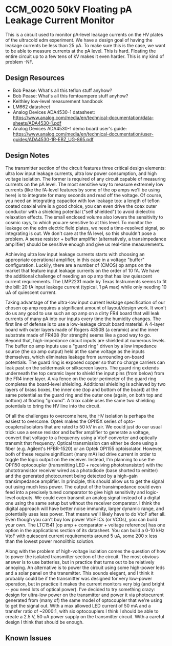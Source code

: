 # CCM_0020 50kV Floating pA Leakage Current Monitor
     
This is a circuit used to monitor pA-level leakage currents on the HV plates of 
the ultracold edm experiment.  We have a design goal of having the leakage currents be less than 25 pA.  To make sure this is the case, we want to be able to measure currents at the pA level.  This is hard.  Floating the entire circuit up to a few tens of kV makes it even harder.  This is my kind of problem -NF.    

## Design Resources
- Bob Pease: What's all this teflon stuff anyhow?
- Bob Pease: What's all this femtoampere stuff anyhow?
- Keithley low-level measurement handbook
- LM662 datasheet
- Analog Devices ADA4530-1 datasheet: https://www.analog.com/media/en/technical-documentation/data-sheets/ADA4530-1.pdf 
- Analog Devices ADA4530-1 demo board user's guide: https://www.analog.com/media/en/technical-documentation/user-guides/ADA4530-1R-EBZ_UG-865.pdf


## Design Notes
The transmitter section of the circuit features three critical design elements: 
ultra low input leakage currents, ultra low power consumption, and high voltage 
isolation.  The former is required of any circuit capable of measuring currents 
on the pA level.  The most sensitive way to measure extremely low currents (like the fA-level features by some of the op amps we'll be using here) is to integrate for many seconds and read off the voltage.  Of course, you need an integrating capacitor with low leakage too: a length of teflon coated coaxial wire is a good choice, you can even drive the coax outer conductor with a shielding potential ("self shielded") to avoid dielectric relaxation effects.  The small enclosed volume also lowers the sensitivity to cosmic rays, to which you are sensitive to at this level.  To monitor the leakage on the edm electric field plates, we need a time-resolved signal, so integrating is out.  We don't care at the fA level, so this shouldn't pose a problem.  A sense resistor + buffer amplifier (alternatively, a transimpedance amplifier) should be sensitive enough and give us real-time measurements. 

Achieving ultra low input leakage currents starts with choosing an appropriate 
operational amplifier, in this case in a voltage "buffer" configuration.  Luckily, there are a number of (CMOS) op amps on the market that feature input leakage currents on the order of 10 fA.  We have the additional challenge of needing an op amp that has low quiescent current requirements.  The LMP2231 made by Texas Instruments seems to fit the bill: 20 fA input leakage current (typical, 1 pA max) while only needing 10 uA of quiescent current.

Taking advantage of the ultra-low input current leakage specification of our chosen op amp requires a significant amount of layout/design work.  It won't do us any good to use such an op amp on a dirty FR4 board that will leak currents of many pA into our inputs every time the humidity changes.  The first line of defense is to use a low-leakage circuit board material.  A 4-layer board with outer layers made of Rogers 4350B (a ceramic) and the inner substrate made of FR408 (for strength) seems like a good way to go.  Beyond that, high-impedance circuit inputs are shielded at numerous levels.  The buffer op amp inputs use a "guard ring" driven by a low impedance source (the op amp output) held at the same voltage as the inputs themselves, which eliminates leakage from surrounding on-board potentials.  The guard ring is exposed copper so that no charge carriers can leak past on the soldermask or silkscreen layers.  The guard ring extends underneath the top ceramic layer to shield the input pins (from below) from the FR4 inner layer.  A via fence on the outer perimeter of the guard ring completes the board-level shielding.  Additional shielding is achieved by two layers of brass boxes, the inner one (top and bottom of the board) at the same potential as the guard ring and the outer one (again, on both top and bottom) at floating "ground".  A triax cable uses the same two shielding potentials to bring the HV line into the circuit.

Of all the challenges to overcome here, the HV isolation is perhaps the easiest to overcome.  Optek makes the OPI15X series of opto-couplers/isolators that are rated to 50 kV in air.  We could just do our usual trick: use a sense resistor and buffer amplifier to generate a voltage, convert that voltage to a frequency using a VtoF converter and optically transmit that frequency.  Optical transmission can either be done using a fiber (e.g. Agilent's HFBR-1520) or an Optek OPI155 optoisolator.  However, both of these require significant (many mA) led drive current in order to toggle the logic output on the receiver.  Instead, I'm planning to use the OPI150 optocoupler (transmitting LED + receiving phototransistor) with the phototransistor receiver wired as a photodiode (base shorted to emitter) and the generated photocurrent being detected by a high-gain transimpedance amplifier.  In principle, this should allow us to get the signal out using much less power.  The output of the transimpedance could even feed into a precisely tuned comparator to give high sensitivity and logic-level outputs.  We could even transmit an analog signal instead of a digital one using the same setup but without the receiver comparator.  I think the digital approach will have better noise immunity, larger dynamic range, and potentially uses less power.  That means we'll likely have to do VtoF after all.  Even though you can't buy low power VtoF ICs (or VCOs), you can build your own.  The LTC1541 [op amp + comparator + voltage reference] has one option in the applications section of its datasheet.  You can build a 0-10 kHz VtoF with quiescent current requirements around 5 uA, some 200 x less than the lowest power monolithic solution.  

Along with the problem of high-voltage isolation comes the question of how to power the isolated transmitter section of the circuit.  The most obvious answer is to use batteries, but in practice that turns out to be relatively annoying.  An alternative is to power the circuit using some high-power leds and a solar panel on the transmitter.  This sounds elegant, and I think it probably could be if the transmitter was designed for very low-power operation, but in practice it makes the current monitors very big (and bright -- you need lots of optical power).  I've decided to try something crazy: design for ultra-low power on the transmitter and power it via photocurrent generated from (many of)
the same model of optocoupler that we're using to get the signal out.  With a max allowed LED current of 50 mA and a transfer ratio of ~2000:1, with six optocouplers I think I should be able to create a 2.5 V, 50 uA power supply on the transmitter circuit.  With a careful design I think that should be enough. 


## Known Issues